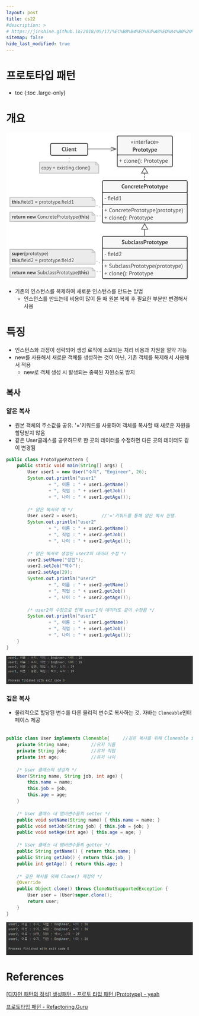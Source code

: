 ```yaml
---
layout: post
title: cs22
#description: >
# https://jinshine.github.io/2018/05/17/%EC%BB%B4%ED%93%A8%ED%84%B0%20%EA%B8%B0%EC%B4%88/%EB%A9%94%EB%AA%A8%EB%A6%AC%EA%B5%AC%EC%A1%B0/
sitemap: false
hide_last_modified: true
---
```

# 프로토타입 패턴

* toc
{:toc .large-only}

# 개요

![](/assets/img/cs/prototype.png)

- 기존의 인스턴스를 복제하여 새로운 인스턴스를 만드는 방법
  - 인스턴스를 만드는데 비용이 많이 들 때 원본 복제 후 필요한 부분만 변경해서 사용

# 특징

- 인스턴스화 과정이 생략되어 생성 로직에 소모되는 처리 비용과 자원을 절약 가능
- new를 사용해서 새로운 객체를 생성하는 것이 아닌, 기존 객체를 복제해서 사용해서 적용
  - new로 객체 생성 시 발생되는 중복된 자원소모 방지

## 복사

### 얕은 복사

- 원본 객체의 주소값을 공유. '='키워드를 사용하여 객체를 복사할 때 새로운 자원을 할당받지 않음
- 같은 User클래스를 공유하므로 한 곳의 데이터를 수정하면 다른 곳의 데이터도 같이 변경됨

```JAVA
public class ProtoTypePattern {
    public static void main(String[] args) {
        User user1 = new User("수지", "Engineer", 26);
        System.out.println("user1"
                + ", 이름 : " + user1.getName()
                + ", 직업 : " + user1.getJob()
                + ", 나이 : " + user1.getAge());

        /* 얕은 복사의 예 */
        User user2 = user1;         //'='키워드를 통해 얕은 복사 진행.
        System.out.println("user2"
                + ", 이름 : " + user2.getName()
                + ", 직업 : " + user2.getJob()
                + ", 나이 : " + user2.getAge());

        /* 얕은 복사로 생성된 user2의 데이터 수정 */
        user2.setName("성민");
        user2.setJob("백수");
        user2.setAge(29);
        System.out.println("user2"
                + ", 이름 : " + user2.getName()
                + ", 직업 : " + user2.getJob()
                + ", 나이 : " + user2.getAge());

        /* user2의 수정으로 인해 user1의 데이터도 같이 수정됨 */
        System.out.println("user1"
                + ", 이름 : " + user1.getName()
                + ", 직업 : " + user1.getJob()
                + ", 나이 : " + user1.getAge());
    }
}
```

![](/assets/img/cs/shallowcopy.png)

### 깊은 복사

- 물리적으로 할당된 변수를 다른 물리적 변수로 복사하는 것. 자바는 ```Cloneable```인터페이스 제공

```JAVA

public class User implements Cloneable{		//깊은 복사를 위해 Cloneable implements.
    private String name;        //유저 이름
    private String job;         //유저 직업
    private int age;            //유저 나이

    /* User 클래스의 생성자 */
    User(String name, String job, int age) {
        this.name = name;
        this.job = job;
        this.age = age;
    }

    /* User 클래스 내 맴버변수들의 setter */
    public void setName(String name) { this.name = name; }
    public void setJob(String job) { this.job = job; }
    public void setAge(int age) { this.age = age; }

    /* User 클래스 내 맴버변수들의 getter */
    public String getName() { return this.name; }
    public String getJob() { return this.job; }
    public int getAge() { return this.age; }
    
    /* 깊은 복사를 위해 Clone() 재정의 */
    @Override
    public Object clone() throws CloneNotSupportedException {
        User user = (User)super.clone();
        return user;
    }
}
```

![](/assets/img/cs/deepcopy.png)  

# References

[[디자인 패턴의 정석] 생성패턴 - 프로토 타입 패턴 (Prototype) - yeah](https://yeah.tistory.com/17)

[프로토타입 패턴 - Refactoring.Guru](https://refactoring.guru/ko/design-patterns/prototype)